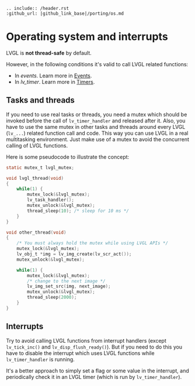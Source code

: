 ```eval_rst
.. include:: /header.rst
:github_url: |github_link_base|/porting/os.md
```
# Operating system and interrupts

LVGL is **not thread-safe** by default.

However, in the following conditions it's valid to call LVGL related functions:
- In *events*. Learn more in [Events](/overview/event).
- In *lv_timer*. Learn more in [Timers](/overview/timer).


## Tasks and threads
If you need to use real tasks or threads, you need a mutex which should be invoked before the call of `lv_timer_handler` and released after it.
Also, you have to use the same mutex in other tasks and threads around every LVGL (`lv_...`) related function call and code.
This way you can use LVGL in a real multitasking environment. Just make use of a mutex to avoid the concurrent calling of LVGL functions.

Here is some pseudocode to illustrate the concept:

```c
static mutex_t lvgl_mutex;

void lvgl_thread(void)
{
    while(1) {
        mutex_lock(&lvgl_mutex);
        lv_task_handler();
        mutex_unlock(&lvgl_mutex);
        thread_sleep(10); /* sleep for 10 ms */
    }
}

void other_thread(void)
{
    /* You must always hold the mutex while using LVGL APIs */
    mutex_lock(&lvgl_mutex);
    lv_obj_t *img = lv_img_create(lv_scr_act());
    mutex_unlock(&lvgl_mutex);

    while(1) {
        mutex_lock(&lvgl_mutex);
        /* change to the next image */
        lv_img_set_src(img, next_image);
        mutex_unlock(&lvgl_mutex);
        thread_sleep(2000);
    }
}
```

## Interrupts
Try to avoid calling LVGL functions from interrupt handlers (except `lv_tick_inc()` and `lv_disp_flush_ready()`). But if you need to do this you have to disable the interrupt which uses LVGL functions while `lv_timer_handler` is running.

It's a better approach to simply set a flag or some value in the interrupt, and periodically check it in an LVGL timer (which is run by `lv_timer_handler`).
